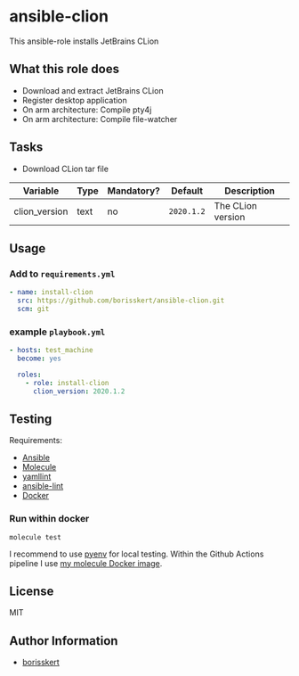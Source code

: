 # ansible-clion

This ansible-role installs JetBrains CLion

## What this role does

* Download and extract JetBrains CLion
* Register desktop application
* On arm architecture: Compile pty4j
* On arm architecture: Compile file-watcher

## Tasks

* Download CLion tar file

| Variable       | Type | Mandatory? | Default | Description           |
|----------------|------|------------|---------|-----------------------|
| clion_version  | text | no         | `2020.1.2` | The CLion version  |

## Usage

### Add to `requirements.yml`

```yaml
- name: install-clion
  src: https://github.com/borisskert/ansible-clion.git
  scm: git
```

### example `playbook.yml`

```yaml
- hosts: test_machine
  become: yes

  roles:
    - role: install-clion
      clion_version: 2020.1.2
```

## Testing

Requirements:

* [Ansible](https://docs.ansible.com/)
* [Molecule](https://molecule.readthedocs.io/en/latest/index.html)
* [yamllint](https://yamllint.readthedocs.io/en/stable/#)
* [ansible-lint](https://docs.ansible.com/ansible-lint/)
* [Docker](https://docs.docker.com/)

### Run within docker

```shell script
molecule test
```

I recommend to use [pyenv](https://github.com/pyenv/pyenv) for local testing.
Within the Github Actions pipeline I use [my molecule Docker image](https://github.com/borisskert/docker-molecule).

## License

MIT

## Author Information

* [borisskert](https://github.com/borisskert)
